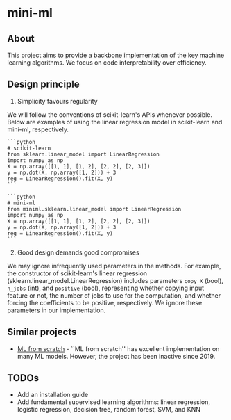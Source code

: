 # mini-ml

## About

This project aims to provide a backbone implementation of the key machine learning algorithms. We focus on code interpretability over efficiency.

## Design principle

1. Simplicity favours regularity

  We will follow the conventions of scikit-learn's APIs whenever possible. Below are examples of using the linear regression model in scikit-learn and mini-ml, respectively.

    ```python
    # scikit-learn
    from sklearn.linear_model import LinearRegression
    import numpy as np
    X = np.array([[1, 1], [1, 2], [2, 2], [2, 3]])
    y = np.dot(X, np.array([1, 2])) + 3
    reg = LinearRegression().fit(X, y)
    ```

    ```python
    # mini-ml
    from miniml.sklearn.linear_model import LinearRegression
    import numpy as np
    X = np.array([[1, 1], [1, 2], [2, 2], [2, 3]])
    y = np.dot(X, np.array([1, 2])) + 3
    reg = LinearRegression().fit(X, y)
    ```

2. Good design demands good compromises

  We may ignore infrequently used parameters in the methods. For example, the constructor of scikit-learn's linear regression (sklearn.linear_model.LinearRegression) includes parameters `copy_X` (bool), `n_jobs` (int), and `positive` (bool), representing whether copying input feature or not, the number of jobs to use for the computation, and whether forcing the coefficients to be positive, respectively. We ignore these parameters in our implementation.
    

## Similar projects
- [ML from scratch](https://github.com/eriklindernoren/ML-From-Scratch) - ``ML from scratch'' has excellent implementation on many ML models. However, the project has been inactive since 2019.

## TODOs
- Add an installation guide
- Add fundamental supervised learning algorithms: linear regression, logistic regression, decision tree, random forest, SVM, and KNN
